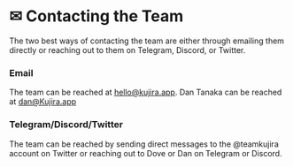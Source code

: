 # ✉ Contacting the Team

The two best ways of contacting the team are either through emailing them directly or reaching out to them on Telegram, Discord, or Twitter.

### Email

The team can be reached at [hello@kujira.app](http://hello@kujira.app). Dan Tanaka can be reached at dan@Kujira.app

### Telegram/Discord/Twitter

The team can be reached by sending direct messages to the @teamkujira account on Twitter or reaching out to Dove or Dan on Telegram or Discord.&#x20;

